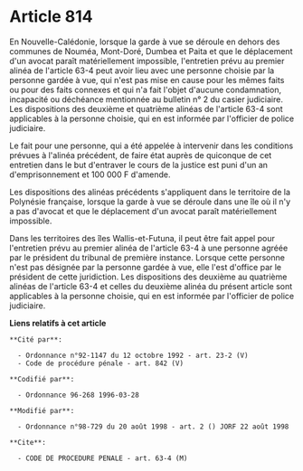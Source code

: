 # Article 814

En Nouvelle-Calédonie, lorsque la garde à vue se déroule en dehors des communes de Nouméa, Mont-Doré, Dumbea et Paita et que
le déplacement d'un avocat paraît matériellement impossible, l'entretien prévu au premier alinéa de l'article 63-4 peut avoir
lieu avec une personne choisie par la personne gardée à vue, qui n'est pas mise en cause pour les mêmes faits ou pour des
faits connexes et qui n'a fait l'objet d'aucune condamnation, incapacité ou déchéance mentionnée au bulletin n° 2 du casier
judiciaire. Les dispositions des deuxième et quatrième alinéas de l'article 63-4 sont applicables à la personne choisie, qui
en est informée par l'officier de police judiciaire.

Le fait pour une personne, qui a été appelée à intervenir dans les conditions prévues à l'alinéa précédent, de faire état
auprès de quiconque de cet entretien dans le but d'entraver le cours de la justice est puni d'un an d'emprisonnement et 100
000 F d'amende.

Les dispositions des alinéas précédents s'appliquent dans le territoire de la Polynésie française, lorsque la garde à vue se
déroule dans une île où il n'y a pas d'avocat et que le déplacement d'un avocat paraît matériellement impossible.

Dans les territoires des îles Wallis-et-Futuna, il peut être fait appel pour l'entretien prévu au premier alinéa de l'article
63-4 à une personne agréée par le président du tribunal de première instance. Lorsque cette personne n'est pas désignée par
la personne gardée à vue, elle l'est d'office par le président de cette juridiction. Les dispositions des deuxième au
quatrième alinéas de l'article 63-4 et celles du deuxième alinéa du présent article sont applicables à la personne choisie,
qui en est informée par l'officier de police judiciaire.

**Liens relatifs à cet article**

	**Cité par**:

	  - Ordonnance n°92-1147 du 12 octobre 1992 - art. 23-2 (V)
	  - Code de procédure pénale - art. 842 (V)

	**Codifié par**:

	  - Ordonnance 96-268 1996-03-28

	**Modifié par**:

	  - Ordonnance n°98-729 du 20 août 1998 - art. 2 () JORF 22 août 1998

	**Cite**:

	  - CODE DE PROCEDURE PENALE - art. 63-4 (M)
